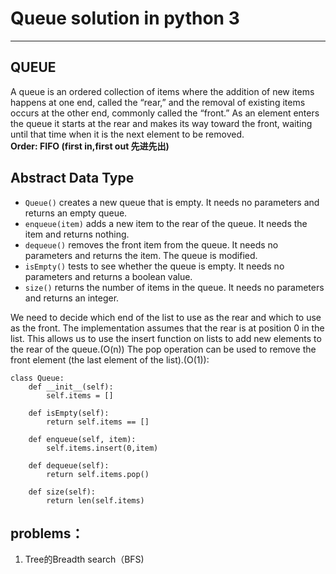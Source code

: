 # Queue solution in python 3  
***
## QUEUE
  A queue is an ordered collection of items where the addition of new items happens at one end, called the “rear,” and the removal of existing items occurs at the other end, commonly called the “front.” As an element enters the queue it starts at the rear and makes its way toward the front, waiting until that time when it is the next element to be removed.    
**Order: FIFO (first in,first out 先进先出)**    
## Abstract Data Type  
* `Queue()` creates a new queue that is empty. It needs no parameters and returns an empty queue.  
* `enqueue(item)` adds a new item to the rear of the queue. It needs the item and returns nothing.  
* `dequeue()` removes the front item from the queue. It needs no parameters and returns the item. The queue is modified.  
* `isEmpty()` tests to see whether the queue is empty. It needs no parameters and returns a boolean value.  
* `size()` returns the number of items in the queue. It needs no parameters and returns an integer.     
   
We need to decide which end of the list to use as the rear and which to use as the front. The implementation assumes that the rear is at position 0 in the list. This allows us to use the insert function on lists to add new elements to the rear of the queue.(O(n)) The pop operation can be used to remove the front element (the last element of the list).(O(1)):
``` 
class Queue:
    def __init__(self):
        self.items = []

    def isEmpty(self):
        return self.items == []

    def enqueue(self, item):
        self.items.insert(0,item)

    def dequeue(self):
        return self.items.pop()

    def size(self):
        return len(self.items)  
```
## problems：    
1. Tree的Breadth search（BFS) 
